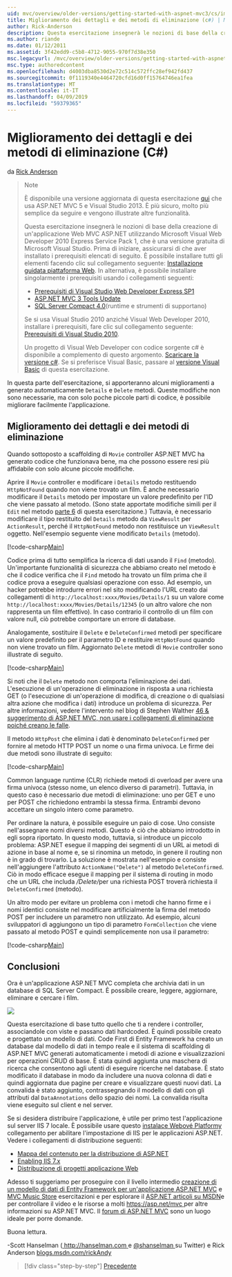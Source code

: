 ```yaml
---
uid: mvc/overview/older-versions/getting-started-with-aspnet-mvc3/cs/improving-the-details-and-delete-methods
title: Miglioramento dei dettagli e dei metodi di eliminazione (c#) | Microsoft Docs
author: Rick-Anderson
description: Questa esercitazione insegnerà le nozioni di base della creazione di un'applicazione Web MVC ASP.NET utilizzando Microsoft Visual Web Developer 2010 Express Service Pack 1, ovvero...
ms.author: riande
ms.date: 01/12/2011
ms.assetid: 3f42edd9-c5b8-4712-9055-970f7d38e350
msc.legacyurl: /mvc/overview/older-versions/getting-started-with-aspnet-mvc3/cs/improving-the-details-and-delete-methods
msc.type: authoredcontent
ms.openlocfilehash: d4003dba8530d2e72c514c572ffc28ef942fd437
ms.sourcegitcommit: 0f1119340e4464720cfd16d0ff15764746ea1fea
ms.translationtype: MT
ms.contentlocale: it-IT
ms.lasthandoff: 04/09/2019
ms.locfileid: "59379365"
---
```

# <a name="improving-the-details-and-delete-methods-c"></a>Miglioramento dei dettagli e dei metodi di eliminazione (C#)

da [Rick Anderson]((https://twitter.com/RickAndMSFT))

> > [!NOTE]
> > È disponibile una versione aggiornata di questa esercitazione [qui](../../../getting-started/introduction/getting-started.md) che usa ASP.NET MVC 5 e Visual Studio 2013. È più sicuro, molto più semplice da seguire e vengono illustrate altre funzionalità.
> 
> 
> Questa esercitazione insegnerà le nozioni di base della creazione di un'applicazione Web MVC ASP.NET utilizzando Microsoft Visual Web Developer 2010 Express Service Pack 1, che è una versione gratuita di Microsoft Visual Studio. Prima di iniziare, assicurarsi di che aver installato i prerequisiti elencati di seguito. È possibile installare tutti gli elementi facendo clic sul collegamento seguente: [Installazione guidata piattaforma Web](https://www.microsoft.com/web/gallery/install.aspx?appid=VWD2010SP1Pack). In alternativa, è possibile installare singolarmente i prerequisiti usando i collegamenti seguenti:
> 
> - [Prerequisiti di Visual Studio Web Developer Express SP1](https://www.microsoft.com/web/gallery/install.aspx?appid=VWD2010SP1Pack)
> - [ASP.NET MVC 3 Tools Update](https://www.microsoft.com/web/gallery/install.aspx?appsxml=&amp;appid=MVC3)
> - [SQL Server Compact 4.0](https://www.microsoft.com/web/gallery/install.aspx?appid=SQLCE;SQLCEVSTools_4_0)(runtime e strumenti di supportano)
> 
> Se si usa Visual Studio 2010 anziché Visual Web Developer 2010, installare i prerequisiti, fare clic sul collegamento seguente: [Prerequisiti di Visual Studio 2010](https://www.microsoft.com/web/gallery/install.aspx?appsxml=&amp;appid=VS2010SP1Pack).
> 
> Un progetto di Visual Web Developer con codice sorgente c# è disponibile a complemento di questo argomento. [Scaricare la versione c#](https://code.msdn.microsoft.com/Introduction-to-MVC-3-10d1b098). Se si preferisce Visual Basic, passare al [versione Visual Basic](../vb/intro-to-aspnet-mvc-3.md) di questa esercitazione.


In questa parte dell'esercitazione, si apporteranno alcuni miglioramenti a generato automaticamente `Details` e `Delete` metodi. Queste modifiche non sono necessarie, ma con solo poche piccole parti di codice, è possibile migliorare facilmente l'applicazione.

## <a name="improving-the-details-and-delete-methods"></a>Miglioramento dei dettagli e dei metodi di eliminazione

Quando sottoposto a scaffolding di `Movie` controller ASP.NET MVC ha generato codice che funzionava bene, ma che possono essere resi più affidabile con solo alcune piccole modifiche.

Aprire il `Movie` controller e modificare i `Details` metodo restituendo `HttpNotFound` quando non viene trovato un film. È anche necessario modificare il `Details` metodo per impostare un valore predefinito per l'ID che viene passato al metodo. (Sono state apportate modifiche simili per il `Edit` nel metodo [parte 6](examining-the-edit-methods-and-edit-view.md) di questa esercitazione.) Tuttavia, è necessario modificare il tipo restituito del `Details` metodo da `ViewResult` per `ActionResult`, perché il `HttpNotFound` metodo non restituisce un `ViewResult` oggetto. Nell'esempio seguente viene modificato `Details` (metodo).

[!code-csharp[Main](improving-the-details-and-delete-methods/samples/sample1.cs)]

Codice prima di tutto semplifica la ricerca di dati usando il `Find` (metodo). Un'importante funzionalità di sicurezza che abbiamo creato nel metodo è che il codice verifica che il `Find` metodo ha trovato un film prima che il codice prova a eseguire qualsiasi operazione con esso. Ad esempio, un hacker potrebbe introdurre errori nel sito modificando l'URL creato dai collegamenti di `http://localhost:xxxx/Movies/Details/1` su un valore come `http://localhost:xxxx/Movies/Details/12345` (o un altro valore che non rappresenta un film effettivo). In caso contrario il controllo di un film con valore null, ciò potrebbe comportare un errore di database.

Analogamente, sostituire il `Delete` e `DeleteConfirmed` metodi per specificare un valore predefinito per il parametro ID e restituire `HttpNotFound` quando non viene trovato un film. Aggiornato `Delete` metodi di `Movie` controller sono illustrate di seguito.

[!code-csharp[Main](improving-the-details-and-delete-methods/samples/sample2.cs)]

Si noti che il `Delete` metodo non comporta l'eliminazione dei dati. L'esecuzione di un'operazione di eliminazione in risposta a una richiesta GET (o l'esecuzione di un'operazione di modifica, di creazione o di qualsiasi altra azione che modifica i dati) introduce un problema di sicurezza. Per altre informazioni, vedere l'intervento nel blog di Stephen Walther [46 & suggerimento di ASP.NET MVC, non usare i collegamenti di eliminazione poiché creano le falle](http://stephenwalther.com/blog/archive/2009/01/21/asp.net-mvc-tip-46-ndash-donrsquot-use-delete-links-because.aspx).

Il metodo `HttpPost` che elimina i dati è denominato `DeleteConfirmed` per fornire al metodo HTTP POST un nome o una firma univoca. Le firme dei due metodi sono illustrate di seguito:

[!code-csharp[Main](improving-the-details-and-delete-methods/samples/sample3.cs)]

Common language runtime (CLR) richiede metodi di overload per avere una firma univoca (stesso nome, un elenco diverso di parametri). Tuttavia, in questo caso è necessario due metodi di eliminazione: uno per GET e uno per POST che richiedono entrambi la stessa firma. Entrambi devono accettare un singolo intero come parametro.

Per ordinare la natura, è possibile eseguire un paio di cose. Uno consiste nell'assegnare nomi diversi metodi. Questo è ciò che abbiamo introdotto in egli sopra riportato. In questo modo, tuttavia, si introduce un piccolo problema: ASP.NET esegue il mapping dei segmenti di un URL ai metodi di azione in base al nome e, se si rinomina un metodo, in genere il routing non è in grado di trovarlo. La soluzione è mostrata nell'esempio e consiste nell'aggiungere l'attributo `ActionName("Delete")` al metodo `DeleteConfirmed`. Ciò in modo efficace esegue il mapping per il sistema di routing in modo che un URL che includa <em>/Delete/</em>per una richiesta POST troverà richiesta il `DeleteConfirmed` (metodo).

Un altro modo per evitare un problema con i metodi che hanno firme e i nomi identici consiste nel modificare artificialmente la firma del metodo POST per includere un parametro non utilizzato. Ad esempio, alcuni sviluppatori di aggiungono un tipo di parametro `FormCollection` che viene passato al metodo POST e quindi semplicemente non usa il parametro:

[!code-csharp[Main](improving-the-details-and-delete-methods/samples/sample4.cs)]

## <a name="wrapping-up"></a>Conclusioni

Ora è un'applicazione ASP.NET MVC completa che archivia dati in un database di SQL Server Compact. È possibile creare, leggere, aggiornare, eliminare e cercare i film.

![](improving-the-details-and-delete-methods/_static/image1.png)

Questa esercitazione di base tutto quello che ti a rendere i controller, associandole con viste e passano dati hardcoded. È quindi possibile creato e progettato un modello di dati. Code First di Entity Framework ha creato un database dal modello di dati in tempo reale e il sistema di scaffolding di ASP.NET MVC generati automaticamente i metodi di azione e visualizzazioni per operazioni CRUD di base. È stata quindi aggiunta una maschera di ricerca che consentono agli utenti di eseguire ricerche nel database. È stato modificato il database in modo da includere una nuova colonna di dati e quindi aggiornata due pagine per creare e visualizzare questi nuovi dati. La convalida è stato aggiunto, contrassegnando il modello di dati con gli attributi dal `DataAnnotations` dello spazio dei nomi. La convalida risulta viene eseguito sul client e nel server.

Se si desidera distribuire l'applicazione, è utile per primo test l'applicazione sul server IIS 7 locale. È possibile usare questo [instalace Webové Platformy](https://www.microsoft.com/web/gallery/install.aspx?appsxml=&amp;appid=ASPNET;) collegamento per abilitare l'impostazione di IIS per le applicazioni ASP.NET. Vedere i collegamenti di distribuzione seguenti:

- [Mappa del contenuto per la distribuzione di ASP.NET](https://msdn.microsoft.com/library/dd394698.aspx)
- [Enabling IIS 7.x](https://blogs.msdn.com/b/rickandy/archive/2011/03/14/enabling-iis-7-x-on-windows-7-vista-sp1-windows-2008-windows-2008-r2.aspx)
- [Distribuzione di progetti applicazione Web](https://msdn.microsoft.com/library/dd394698.aspx)

Adesso ti suggeriamo per proseguire con il livello intermedio [creazione di un modello di dati di Entity Framework per un'applicazione ASP.NET MVC](../../../getting-started/getting-started-with-ef-using-mvc/creating-an-entity-framework-data-model-for-an-asp-net-mvc-application.md) e [MVC Music Store](../../mvc-music-store/mvc-music-store-part-1.md) esercitazioni e per esplorare il [ASP.NET articoli su MSDN](https://msdn.microsoft.com/library/gg416514(VS.98).aspx)e per controllare il video e le risorse a molti [ https://asp.net/mvc ](https://asp.net/mvc) per altre informazioni su ASP.NET MVC. Il [forum di ASP.NET MVC](https://forums.asp.net/1146.aspx) sono un luogo ideale per porre domande.

Buona lettura.

-Scott Hanselman ([ http://hanselman.com ](http://hanselman.com) e [ @shanselman ](http://twitter.com/shanselman) su Twitter) e Rick Anderson [blogs.msdn.com/rickAndy](https://blogs.msdn.com/rickAndy)

> [!div class="step-by-step"]
> [Precedente](adding-validation-to-the-model.md)
